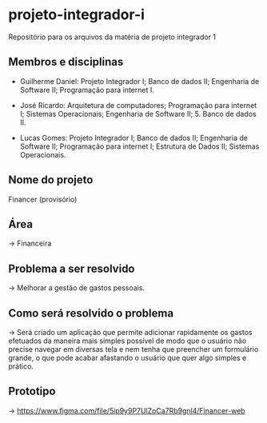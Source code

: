 # projeto-integrador-i
Repositório para os arquivos da matéria de projeto integrador 1

## Membros e disciplinas
- Guilherme Daniel: Projeto Integrador I; Banco de dados II; Engenharia de Software II; Programação para internet I.

- José Ricardo: Arquitetura de computadores; Programação para internet I; Sistemas Operacionais; Engenharia de Software II; 5. Banco de dados II.

- Lucas Gomes: Projeto Integrador I; Banco de dados II; Engenharia de Software II; Programação para internet I; Estrutura de Dados II; Sistemas Operacionais.

## Nome do projeto
Financer (provisório)

## Área
-> Financeira

## Problema a ser resolvido
-> Melhorar a gestão de gastos pessoais.

## Como será resolvido o problema
-> Será criado um aplicação que permite adicionar rapidamente os gastos efetuados da maneira mais simples possível de modo que o usuário não precise navegar em diversas tela e nem tenha que preencher um formulário grande, o que pode acabar afastando o usuário que quer algo simples e prático.

## Prototipo
-> https://www.figma.com/file/5ip9y9P7UlZoCa7Rb9gnl4/Financer-web
